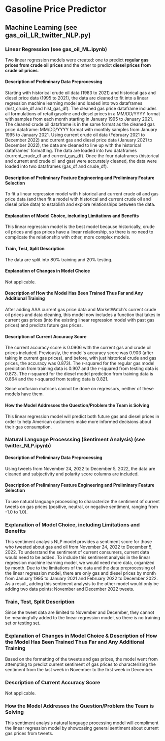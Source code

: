 # **Gasoline Price Predictor**
## Machine Learning (see gas_oil_LR_twitter_NLP.py)

### Linear Regression (see gas_oil_ML.ipynb)
Two linear regression models were created: one to predict __regular gas prices from crude oil prices__ and the other to predict __diesel prices from crude oil prices__. 


#### Description of Preliminary Data Preprocessing
Starting with historical crude oil data (1983 to 2021) and historical gas and diesel price data (1995 to 2021), the data are cleaned to fit into a linear regression machine learning model and loaded into two dataframes (hist_crude_df and hist_gas_df).
The cleaned gas price dataframe includes all formulations of retail gasoline and diesel prices in a MM/DD/YYYY format with samples from each month starting in January 1995 to January 2021. The cleaned crude oil dataframe is in the same format as the cleaned gas price dataframe: MM/DD/YYYY format with monthly samples from January 1995 to January 2021.
Using current crude oil data (February 2021 to December 2022) and current gas and diesel price data (January 2021 to December 2022), the data are cleaned to line up with the historical dataframes' formatting. The data are loaded into two dataframes (current_crude_df and current_gas_df). Once the four dataframes (historical and current and crude oil and gas) were accurately cleaned, the data were loaded into two dataframes (gas_df and crude_df).

#### Description of Preliminary Feature Engineering and Preliminary Feature Selection
To fit a linear regression model with historical and current crude oil and gas price data (and then fit a model with historical and current crude oil and diesel price data) to establish and explore relationships between the data. 

#### Explanation of Model Choice, including Limitations and Benefits 
This linear regression model is the best model because historically, crude oil prices and gas prices have a linear relationship, so there is no need to complicate the relationship with other, more complex models.

#### Train, Test, Split Description 
The data are split into 80% training and 20% testing.

#### Explanation of Changes in Model Choice 
Not applicable.

#### Description of How the Model Has Been Trained Thus Far and Any Additional Training
After adding AAA current gas price data and MarketWatch's current crude oil prices and data cleaning, this model now includes a function that takes in current gas prices (into the existing linear regression model with past gas prices) and predicts future gas prices.

#### Description of Current Accuracy Score
The current accuracy score is 0.0906 with the current gas and crude oil prices included. Previously, the model's accuracy score was 0.903 (after taking in current gas prices), and before, with just historical crude and gas prices, the accuracy was 0.873). The r-squared for the regular gas model prediction from training data is 0.907 and the r-squared from testing data is 0.873. The r-squared for the diesel model prediction from training data is 0.864 and the r-squared from testing data is 0.821.

Since confusion matrices cannot be done on regressors, neither of these models have them. 

#### How the Model Addresses the Question/Problem the Team is Solving 
This linear regression model will predict both future gas and diesel prices in order to help American customers make more informed decisions about their gas consumption.


### Natural Language Processsing (Sentiment Analysis) (see twitter_NLP.ipynb)

#### Description of Preliminary Data Preprocessing
Using tweets from November 24, 2022 to December 5, 2022, the data are cleaned and subjectivity and polarity score columns are included.

#### Description of Preliminary Feature Engineering and Preliminary Feature Selection
To use natural language processing to characterize the sentiment of current tweets on gas prices (positive, neutral, or negative sentiment, ranging from -1.0 to 1.0).

### Explanation of Model Choice, including Limitations and Benefits

This sentiment analysis NLP model provides a sentiment score for those who tweeted about gas and oil from November 24, 2022 to December 5, 2022. To understand the sentiment of current consumers, current data would need to be added. To include this sentiment analysis in the linear regression machine learning model, we would need more data, organized by month. Due to the limitations of the data and the data preprocessing of the linear regression model, there are only gas and diesel prices by month from January 1995 to January 2021 and February 2022 to December 2022. As a result, adding this sentiment analysis to the other model would only be adding two data points: November and December 2022 tweets.

### Train, Test, Split Description
Since the tweet data are limited to November and December, they cannot be meaningfully added to the linear regression model, so there is no training set or testing set.

### Explanation of Changes in Model Choice & Description of How the Model Has Been Trained Thus Far and Any Additional Training

Based on the formatting of the tweets and gas prices, the model went from attempting to predict current sentiment of gas prices to characterizing the sentiment from the last week in November to the first week in December.

### Description of Current Accuracy Score
Not applicable.

### How the Model Addresses the Question/Problem the Team is Solving

This sentiment analysis natural language processing model will compliment the linear regression model by showcasing general sentiment about current gas prices from tweets.